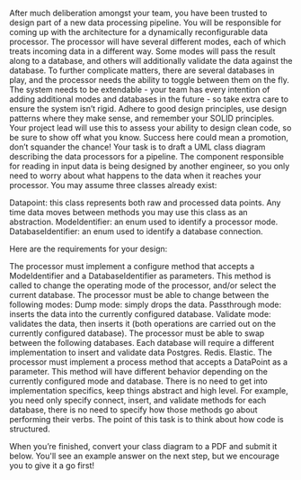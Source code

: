 After much deliberation amongst your team, you have been trusted to design part of a new data processing pipeline. You will be responsible for coming up with the architecture for a dynamically reconfigurable data processor. The processor will have several different modes, each of which treats incoming data in a different way. Some modes will pass the result along to a database, and others will additionally validate the data against the database. To further complicate matters, there are several databases in play, and the processor needs the ability to toggle between them on the fly. The system needs to be extendable - your team has every intention of adding additional modes and databases in the future - so take extra care to ensure the system isn’t rigid. Adhere to good design principles, use design patterns where they make sense, and remember your SOLID principles. Your project lead will use this to assess your ability to design clean code, so be sure to show off what you know. Success here could mean a promotion, don’t squander the chance!
Your task is to draft a UML class diagram describing the data processors for a pipeline. The component responsible for reading in input data is being designed by another engineer, so you only need to worry about what happens to the data when it reaches your processor. You may assume three classes already exist:

Datapoint: this class represents both raw and processed data points. Any time data moves between methods you may use this class as an abstraction.
ModeIdentifier: an enum used to identify a processor mode.
DatabaseIdentifier: an enum used to identify a database connection.

Here are the requirements for your design:

The processor must implement a configure method that accepts a ModeIdentifier and a DatabaseIdentifier as parameters.
This method is called to change the operating mode of the processor, and/or select the current database.
The processor must be able to change between the following modes:
Dump mode: simply drops the data.
Passthrough mode: inserts the data into the currently configured database.
Validate mode: validates the data, then inserts it (both operations are carried out on the currently configured database).
The processor must be able to swap between the following databases. Each database will require a different implementation to insert and validate data
Postgres.
Redis.
Elastic.
The processor must implement a process method that accepts a DataPoint as a parameter.
This method will have different behavior depending on the currently configured mode and database.
There is no need to get into implementation specifics, keep things abstract and high level. For example, you need only specify connect, insert, and validate methods for each database, there is no need to specify how those methods go about performing their verbs. The point of this task is to think about how code is structured. 

When you’re finished, convert your class diagram to a PDF and submit it below. You'll see an example answer on the next step, but we encourage you to give it a go first!